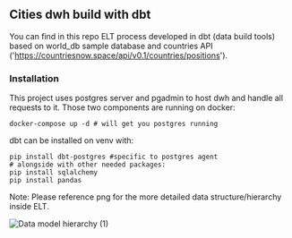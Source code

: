 ## Cities dwh build with dbt

You can find in this repo ELT process developed in dbt (data build tools) based on world_db sample database and countries API ('https://countriesnow.space/api/v0.1/countries/positions').

### Installation
This project uses postgres server and pgadmin to host dwh and handle all requests to it. Those two components are running on docker:
```
docker-compose up -d # will get you postgres running
```
dbt can be installed on venv with:
```
pip install dbt-postgres #specific to postgres agent
# alongside with other needed packages:
pip install sqlalchemy
pip install pandas
```

Note: Please reference png for the more detailed data structure/hierarchy inside ELT.

![Data model hierarchy (1)](https://github.com/shardev/dbt_pg_venv_docker/assets/26364512/5f1599f7-5d0e-4849-b6c9-7b4ceb9c803e)
